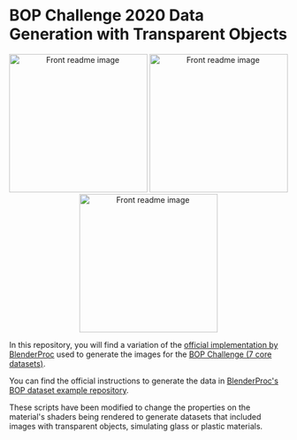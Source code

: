 # BOP Challenge 2020 Data Generation with Transparent Objects

<p align="center">
<img src="https://i.ibb.co/MsCRg5D/000014.jpg" alt="Front readme image" width=250>
<img src="https://i.ibb.co/BKwbPmS/000431.jpg" alt="Front readme image" width=250>
<img src="https://i.ibb.co/TbhYQsV/000385.jpg" alt="Front readme image" width=250>
</p>

In this repository, you will find a variation of the [official implementation by BlenderProc](https://github.com/DLR-RM/BlenderProc/tree/main/examples/datasets/bop_challenge) used to generate the images for the [BOP Challenge (7 core datasets)](https://bop.felk.cvut.cz/datasets/).

You can find the official instructions to generate the data in [BlenderProc's BOP dataset example repository](https://github.com/DLR-RM/BlenderProc/tree/main/examples/datasets/bop_challenge).

These scripts have been modified to change the properties on the material's shaders being rendered to generate datasets that included images with transparent objects, simulating glass or plastic materials.